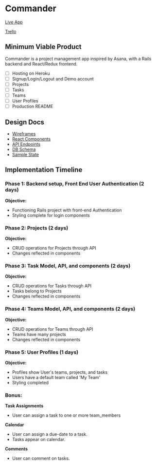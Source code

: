 Commander
=========
[Live App](#)

[Trello](https://trello.com/b/EW2cAlfv/commander)

Minimum Viable Product
----------------------
Commander is a project management app inspired by Asana, with a Rails backend and React/Redux frontend.
- [ ] Hosting on Heroku
- [ ] Signup/Login/Logout and Demo account
- [ ] Projects
- [ ] Tasks
- [ ] Teams
- [ ] User Profiles
- [ ] Production README

Design Docs
-----------
* [Wireframes](./wireframes.md)
* [React Components](./component_hierarchy.md)
* [API Endpoints](./api_endpoints.md)
* [DB Schema](./schema.md)
* [Sample State](./sample_state.md)

Implementation Timeline
-----------------------
### **Phase 1:** Backend setup, Front End User Authentication (2 days)
**Objective:**
+ Functioning Rails project with front-end Authentication
+ Styling complete for login components

### **Phase 2:** Projects (2 days)
**Objective:**
+ CRUD operations for Projects through API
+ Changes reflected in components

### **Phase 3:** Task Model, API, and components (2 days)
**Objective:**
+ CRUD operations for Tasks through API
+ Tasks belong to Projects
+ Changes reflected in components

### **Phase 4:** Teams Model, API, and components (2 days)
**Objective:**
+ CRUD operations for Teams through API
+ Teams have many projects
+ Changes reflected in components

### **Phase 5:** User Profiles (1 days)
**Objective:**
+ Profiles show User's teams, projects, and tasks
+ Users have a default team called 'My Team'
+ Styling completed

### **Bonus:**
**Task Assignments**
+ User can assign a task to one or more team_members

**Calendar**
+ User can assign a due-date to a task.
+ Tasks appear on calendar.

**Comments**
+ User can comment on tasks.
